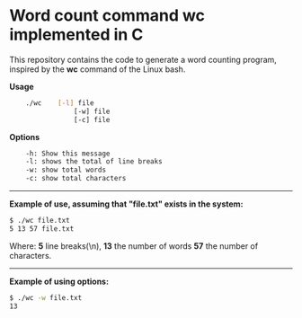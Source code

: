 # Word count command **wc** implemented in C

This repository contains the code to generate a word counting program, inspired by the **wc** command of the Linux bash.

**Usage**

```bash
	./wc	[-l] file
				[-w] file
				[-c] file
```

**Options**
```bash
	-h: Show this message
	-l: shows the total of line breaks
	-w: show total words
	-c: show total characters
```

---

**Example of use, assuming that "file.txt" exists in the system:**

```bash
$ ./wc file.txt
5 13 57 file.txt
```

Where:
**5** line breaks(\n),
**13** the number of words
**57** the number of characters.

---

**Example of using options:**
```bash
$ ./wc -w file.txt
13
```

